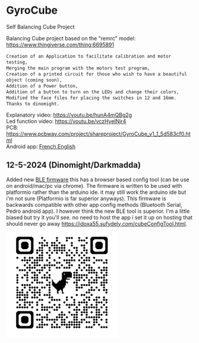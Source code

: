 # GyroCube
 Self Balancing Cube Project

Balancing Cube project based on the "remrc" model: https://www.thingiverse.com/thing:6695891

    Creation of an Application to facilitate calibration and motor testing,
    Merging the main program with the motors test program,
    Creation of a printed circuit for those who wish to have a beautiful object (coming soon),
    Addition of a Power button,
    Addition of a button to turn on the LEDs and change their colors,
    Modified the face files for placing the switches in 12 and 16mm. Thanks to dinomight.

Explanatory video: https://youtu.be/hunA4mQBg2g<br>
Led function video: https://youtu.be/vczHyelNjr4<br>
PCB: https://www.pcbway.com/project/shareproject/GyroCube_v1_1_5d583cf0.html<br>
Android app: [French](Appli%20APK/Cube_1_01_fr.apk),[English](Appli%20APK/Cube_1_01_en.apk)<br>

## 12-5-2024 (Dinomight/Darkmadda)
Added new [BLE firmware](esp32_cube_vBLE_en/) this has a browser based config tool (can be use on android/mac/pc via chrome). The firmware is written to be used with platformio rather than the arduino ide. it may still work the arduino ide but i'm not sure (Platformio is far superior anyways). This firmware is backwards compatible with other app config methods (Bluetooth Serial, Pedro android app). I however think the new BLE tool is superior. I'm a little biased but try it you'll see. no need to host the app i set it up on hosting that should never go away https://idoxa55.sufydely.com/cubeConfigTool.html. ![screenshot](pictures/bleQRCode.png)